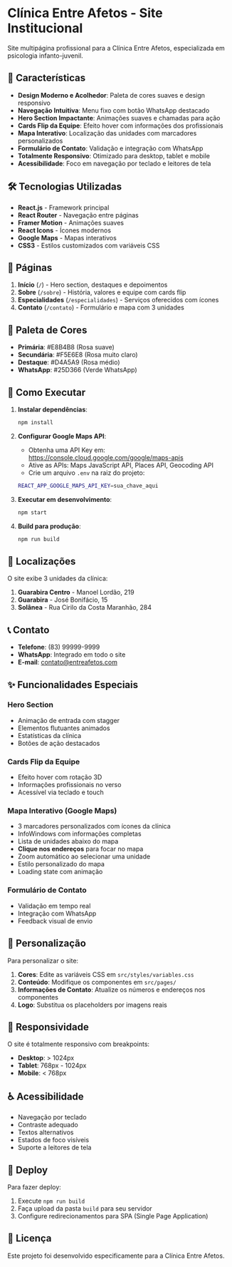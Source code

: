 # Clínica Entre Afetos - Site Institucional

Site multipágina profissional para a Clínica Entre Afetos, especializada em psicologia infanto-juvenil.

## 🚀 Características

- **Design Moderno e Acolhedor**: Paleta de cores suaves e design responsivo
- **Navegação Intuitiva**: Menu fixo com botão WhatsApp destacado
- **Hero Section Impactante**: Animações suaves e chamadas para ação
- **Cards Flip da Equipe**: Efeito hover com informações dos profissionais
- **Mapa Interativo**: Localização das unidades com marcadores personalizados
- **Formulário de Contato**: Validação e integração com WhatsApp
- **Totalmente Responsivo**: Otimizado para desktop, tablet e mobile
- **Acessibilidade**: Foco em navegação por teclado e leitores de tela

## 🛠️ Tecnologias Utilizadas

- **React.js** - Framework principal
- **React Router** - Navegação entre páginas
- **Framer Motion** - Animações suaves
- **React Icons** - Ícones modernos
- **Google Maps** - Mapas interativos
- **CSS3** - Estilos customizados com variáveis CSS

## 📱 Páginas

1. **Início** (`/`) - Hero section, destaques e depoimentos
2. **Sobre** (`/sobre`) - História, valores e equipe com cards flip
3. **Especialidades** (`/especialidades`) - Serviços oferecidos com ícones
4. **Contato** (`/contato`) - Formulário e mapa com 3 unidades

## 🎨 Paleta de Cores

- **Primária**: #E8B4B8 (Rosa suave)
- **Secundária**: #F5E6E8 (Rosa muito claro)
- **Destaque**: #D4A5A9 (Rosa médio)
- **WhatsApp**: #25D366 (Verde WhatsApp)

## 🚀 Como Executar

1. **Instalar dependências**:
   ```bash
   npm install
   ```

2. **Configurar Google Maps API**:
   - Obtenha uma API Key em: https://console.cloud.google.com/google/maps-apis
   - Ative as APIs: Maps JavaScript API, Places API, Geocoding API
   - Crie um arquivo `.env` na raiz do projeto:
   ```bash
   REACT_APP_GOOGLE_MAPS_API_KEY=sua_chave_aqui
   ```

3. **Executar em desenvolvimento**:
   ```bash
   npm start
   ```

4. **Build para produção**:
   ```bash
   npm run build
   ```

## 📍 Localizações

O site exibe 3 unidades da clínica:

1. **Guarabira Centro** - Manoel Lordão, 219
2. **Guarabira** - José Bonifácio, 15
3. **Solânea** - Rua Cirilo da Costa Maranhão, 284

## 📞 Contato

- **Telefone**: (83) 99999-9999
- **WhatsApp**: Integrado em todo o site
- **E-mail**: contato@entreafetos.com

## ✨ Funcionalidades Especiais

### Hero Section
- Animação de entrada com stagger
- Elementos flutuantes animados
- Estatísticas da clínica
- Botões de ação destacados

### Cards Flip da Equipe
- Efeito hover com rotação 3D
- Informações profissionais no verso
- Acessível via teclado e touch

### Mapa Interativo (Google Maps)
- 3 marcadores personalizados com ícones da clínica
- InfoWindows com informações completas
- Lista de unidades abaixo do mapa
- **Clique nos endereços** para focar no mapa
- Zoom automático ao selecionar uma unidade
- Estilo personalizado do mapa
- Loading state com animação

### Formulário de Contato
- Validação em tempo real
- Integração com WhatsApp
- Feedback visual de envio

## 🔧 Personalização

Para personalizar o site:

1. **Cores**: Edite as variáveis CSS em `src/styles/variables.css`
2. **Conteúdo**: Modifique os componentes em `src/pages/`
3. **Informações de Contato**: Atualize os números e endereços nos componentes
4. **Logo**: Substitua os placeholders por imagens reais

## 📱 Responsividade

O site é totalmente responsivo com breakpoints:
- **Desktop**: > 1024px
- **Tablet**: 768px - 1024px
- **Mobile**: < 768px

## ♿ Acessibilidade

- Navegação por teclado
- Contraste adequado
- Textos alternativos
- Estados de foco visíveis
- Suporte a leitores de tela

## 🚀 Deploy

Para fazer deploy:

1. Execute `npm run build`
2. Faça upload da pasta `build` para seu servidor
3. Configure redirecionamentos para SPA (Single Page Application)

## 📄 Licença

Este projeto foi desenvolvido especificamente para a Clínica Entre Afetos.